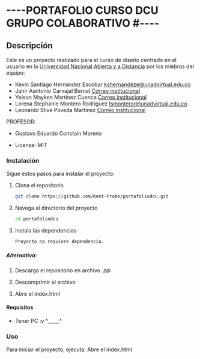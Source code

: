# ----PORTAFOLIO CURSO DCU GRUPO COLABORATIVO #----

## Descripción
Este es un proyecto realizado para el curso de diseño centrado en el usuario
en la [Universidad Nacional Abierta y a Distancia](https://www.unad.edu.co/) por los miebros del equipo:
- Kevin Santiago Hernandez Escobar [kshernandeze@unadvirtual.edu.co](#Kevin "Miebro del equipo")
- Jahir Aantonio Carvajal Bernal [Correo institucional](#Jahir "Miembro del equipo")
- Yeison Mayken Martinez Cuenca [Correo institucional](#Yeison "Miembro del equipo")
- Lorena Stephanie Montero Rodriguez [lsmonteror@unadvirtual.edu.co](#Lorena "Miembro del equipo")
- Leonardo Stive Poveda Martinez [Correo institucional](#Loenardo "Miembro del equipo")



PROFESOR:
* Gustavo Eduardo Constain Moreno

* License: MIT

### Instalación
Sigue estos pasos para instalar el proyecto:

1. Clona el repositorio
    ```bash
    git clone https://github.com/Kent-Probe/portafoliodcu.git
    ```
2. Navega al directorio del proyecto
    ```bash
    cd portafoliodcu
    ```
3. Instala las dependencias
    ```bash
    Proyecto no requiere dependencia.
    ```
##### Alternativa:
1. Descarga el repositorio en archivo *.zip*

2. Descomprimir el archivo

3. Abre el index.html

#### Requisitos
- Tener PC :v ^_____^

### Uso
Para iniciar el proyecto, ejecuta: Abre el index.html